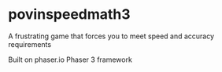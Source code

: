 # povinspeedmath3
A frustrating game that forces you to meet speed and accuracy requirements

Built on phaser.io Phaser 3 framework
